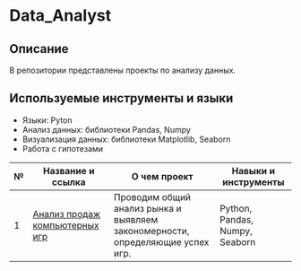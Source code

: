 # Data_Analyst
## Описание
В репозитории представлены проекты по анализу данных.
## Используемые инструменты и языки
* Языки: Pyton
* Анализ данных: библиотеки Pandas, Numpy
* Визуализация данных: библиотеки Matplotlib, Seaborn
* Работа с гипотезами

| №| Название и ссылка | О чем проект                                                     | Навыки и инструменты           |  
|-----------|-------------------|------------------------------------------------------------------|-----------------------------------|
|1              |[Анализ продаж компьютерных игр](link)|Проводим общий анализ рынка и выявляем закономерности, определяющие успех игр.|Python, Pandas, Numpy, Seaborn
